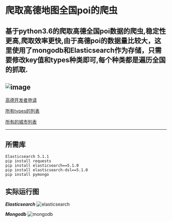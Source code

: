 
# 爬取高德地图全国poi的爬虫

## 基于python3.6的爬取高德全国poi数据的爬虫,稳定性更高,爬取效率更快,由于高德poi的数据量比较大，这里使用了mongodb和Elasticsearch作为存储，只需要修改key值和types种类即可,每个种类都是遍历全国的抓取.

![image](https://raw.githubusercontent.com/kenneth663/gaode_spider/master/images/%E5%B1%8F%E5%B9%95%E5%BF%AB%E7%85%A7%202019-01-17%20%E4%B8%8B%E5%8D%883.06.13.png)
---

[高德开发者申请](https://lbs.amap.com/)

[所有types的列表](https://github.com/kenneth663/gaode_spider/blob/master/Gaode_poi/amap_poicode.xlsx)

[所有的城市列表](https://github.com/kenneth663/gaode_spider/blob/master/Gaode_poi/city.json)

---
##  所需库
   ```
   Elasticsearch 5.1.1
   pip install requests
   pip install elasticsearch==5.1.0
   pip install elasticsearch-dsl==5.1.0
   pip install pymongo
   ```

## 实际运行图
***Elasticsearch***
![elasticsearch](https://raw.githubusercontent.com/kenneth663/gaode_spider/master/images/%E5%B1%8F%E5%B9%95%E5%BF%AB%E7%85%A7%202019-01-17%20%E4%B8%8B%E5%8D%882.51.01.png)

***Mongodb***
![mongodb](https://raw.githubusercontent.com/kenneth663/gaode_spider/master/images/%E5%B1%8F%E5%B9%95%E5%BF%AB%E7%85%A7%202019-01-17%20%E4%B8%8B%E5%8D%882.52.00.png)







  
   
